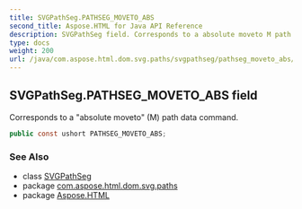 ```yaml
---
title: SVGPathSeg.PATHSEG_MOVETO_ABS
second_title: Aspose.HTML for Java API Reference
description: SVGPathSeg field. Corresponds to a absolute moveto M path data command
type: docs
weight: 200
url: /java/com.aspose.html.dom.svg.paths/svgpathseg/pathseg_moveto_abs/
---
```

## SVGPathSeg.PATHSEG_MOVETO_ABS field

Corresponds to a "absolute moveto" (M) path data command.

```java
public const ushort PATHSEG_MOVETO_ABS;
```

### See Also

* class [SVGPathSeg](../)
* package [com.aspose.html.dom.svg.paths](../../svgpathseg/)
* package [Aspose.HTML](../../../)
